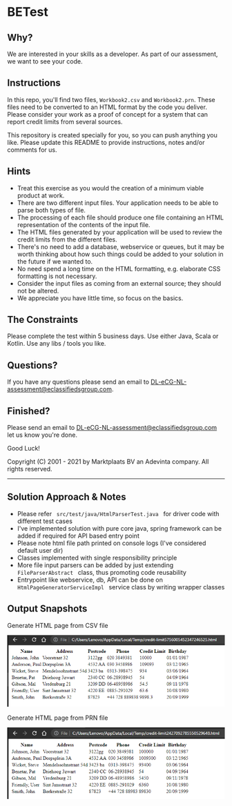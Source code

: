 # BETest

## Why?

We are interested in your skills as a developer. As part of our assessment, we want to see your code.

## Instructions

In this repo, you'll find two files, `Workbook2.csv` and `Workbook2.prn`. These files need to be converted to an HTML format
by the code you deliver. Please consider your work as a proof of concept for a system that can report credit
limits from several sources.

This repository is created specially for you, so you can push anything you like. Please update this README to provide
instructions, notes and/or comments for us.

## Hints

* Treat this exercise as you would the creation of a minimum viable product at work.
* There are two different input files. Your application needs to be able to parse both types of file. 
* The processing of each file should produce one file containing an HTML representation of the contents of the input file.
* The HTML files generated by your application will be used to review the credit limits from the different files.
* There's no need to add a database, webservice or queues, but it may be worth thinking about how such things could be added 
to your solution in the future if we wanted to.
* No need spend a long time on the HTML formatting, e.g. elaborate CSS formatting is not necessary.
* Consider the input files as coming from an external source; they should not be altered.
* We appreciate you have little time, so focus on the basics.

## The Constraints

Please complete the test within 5 business days. Use either Java, Scala or Kotlin. Use any libs / tools you like.

## Questions?

If you have any questions please send an email to DL-eCG-NL-assessment@eclassifiedsgroup.com.

## Finished?

Please send an email to DL-eCG-NL-assessment@eclassifiedsgroup.com let us know you're done.

Good Luck!

Copyright (C) 2001 - 2021 by Marktplaats BV an Adevinta company. All rights reserved.

--------------------------------------------------------------------------------------------------------------------
## Solution Approach & Notes

* Please refer <code> src/test/java/HtmlParserTest.java </code> for driver code with different test cases
* I've implemented solution with pure core java, spring framework can be added if required for API based entry point
* Please note html file path printed on console logs (I've considered default user dir)
* Classes implemented with single responsibility principle
* More file input parsers can be added by just extending <code> FileParserAbstract </code> class, thus promoting code reusability
* Entrypoint like webservice, db, API can be done on <code> HtmlPageGeneratorServiceImpl </code> service class by writing wrapper classes

## Output Snapshots

Generate HTML page from CSV file

![img_4.png](img_4.png)

Generate HTML page from PRN file

![img.png](img.png)
